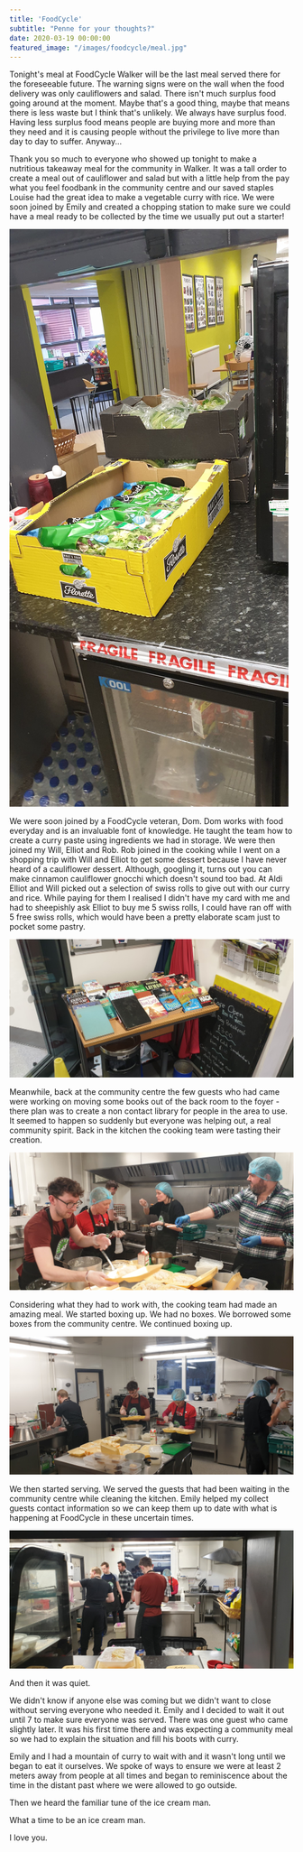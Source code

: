 ```yaml
---
title: 'FoodCycle'
subtitle: "Penne for your thoughts?"
date: 2020-03-19 00:00:00
featured_image: "/images/foodcycle/meal.jpg"
---
```


Tonight's meal at FoodCycle Walker will be the last meal served there for the foreseeable future. The warning signs were on the wall when the food delivery was only cauliflowers and salad. There isn't much surplus food going around at the moment. Maybe that's a good thing, maybe that means there is less waste but I think that's unlikely. We always have surplus food. Having less surplus food means people are buying more and more than they need and it is causing people without the privilege to live more than day to day to suffer. Anyway...

Thank you so much to everyone who showed up tonight to make a nutritious takeaway meal for the community in Walker. It was a tall order to create a meal out of cauliflower and salad but with a little help from the pay what you feel foodbank in the community centre and our saved staples Louise had the great idea to make a vegetable curry with rice. We were soon joined by Emily and created a chopping station to make sure we could have a meal ready to be collected by the time we usually put out a starter!

<img src="/images/foodcycle/produce.jpg">

We were soon joined by a FoodCycle veteran, Dom. Dom works with food everyday and is an invaluable font of knowledge. He taught the team how to create a curry paste using ingredients we had in storage. We were then joined my Will, Elliot and Rob. Rob joined in the cooking while I went on a shopping trip with Will and Elliot to get some dessert because I have never heard of a cauliflower dessert. Although, googling it, turns out you can make cinnamon cauliflower gnocchi which doesn't sound too bad. At Aldi Elliot and Will picked out a selection of swiss rolls to give out with our curry and rice. While paying for them I realised I didn't have my card with me and had to sheepishly ask Elliot to buy me 5 swiss rolls, I could have ran off with 5 free swiss rolls, which would have been a pretty elaborate scam just to pocket some pastry. 

<img src="/images/foodcycle/books.jpg">

Meanwhile, back at the community centre the few guests who had came were working on moving some books out of the back room to the foyer - there plan was to create a non contact library for people in the area to use. It seemed to happen so suddenly but everyone was helping out, a real community spirit. Back in the kitchen the cooking team were tasting their creation. 


<img src="/images/foodcycle/tasting.jpg">

Considering what they had to work with, the cooking team had made an amazing meal. We started boxing up. We had no boxes. We borrowed some boxes from the community centre. We continued boxing up. 

<img src="/images/foodcycle/boxing.jpg">

We then started serving. We served the guests that had been waiting in the community centre while cleaning the kitchen. Emily helped my collect guests contact information so we can keep them up to date with what is happening at FoodCycle in these uncertain times. 

<img src="/images/foodcycle/tidyup.jpg">

And then it was quiet. 

We didn't know if anyone else was coming but we didn't want to close without serving everyone who needed it. Emily and I decided to wait it out until 7 to make sure everyone was served. There was one guest who came slightly later. It was his first time there and was expecting a community meal so we had to explain the situation and fill his boots with curry. 

Emily and I had a mountain of curry to wait with and it wasn't long until we began to eat it ourselves. We spoke of ways to ensure we were at least 2 meters away from people at all times and began to reminiscence about the time in the distant past where we were allowed to go outside. 

Then we heard the familiar tune of the ice cream man.

 What a time to be an ice cream man.

 I love you. 
